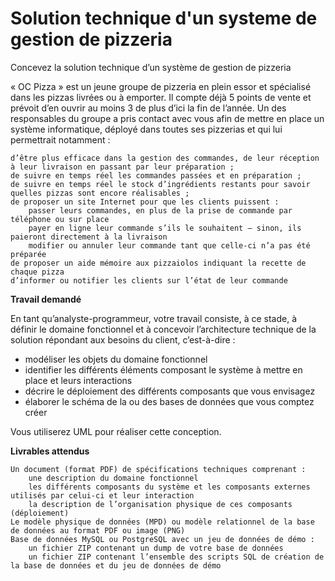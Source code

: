 # Solution technique d'un systeme de gestion de pizzeria
Concevez la solution technique d’un système de gestion de pizzeria

« OC Pizza » est un jeune groupe de pizzeria en plein essor et spécialisé dans les pizzas livrées ou à emporter. Il compte déjà 5 points de vente et prévoit d’en ouvrir au moins 3 de plus d’ici la fin de l’année. Un des responsables du groupe a pris contact avec vous afin de mettre en place un système informatique, déployé dans toutes ses pizzerias et qui lui permettrait notamment :

    d’être plus efficace dans la gestion des commandes, de leur réception à leur livraison en passant par leur préparation ;
    de suivre en temps réel les commandes passées et en préparation ;
    de suivre en temps réel le stock d’ingrédients restants pour savoir quelles pizzas sont encore réalisables ;
    de proposer un site Internet pour que les clients puissent :
        passer leurs commandes, en plus de la prise de commande par téléphone ou sur place
        payer en ligne leur commande s’ils le souhaitent – sinon, ils paieront directement à la livraison
        modifier ou annuler leur commande tant que celle-ci n’a pas été préparée
    de proposer un aide mémoire aux pizzaiolos indiquant la recette de chaque pizza
    d’informer ou notifier les clients sur l’état de leur commande

**Travail demandé**

En tant qu’analyste-programmeur, votre travail consiste, à ce stade, à définir le domaine fonctionnel et à concevoir l’architecture technique de la solution répondant aux besoins du client, c’est-à-dire :

 *   modéliser les objets du domaine fonctionnel
 *   identifier les différents éléments composant le système à mettre en place et leurs interactions
 *   décrire le déploiement des différents composants que vous envisagez
 *   élaborer le schéma de la ou des bases de données que vous comptez créer

Vous utiliserez UML pour réaliser cette conception.

**Livrables attendus**

    Un document (format PDF) de spécifications techniques comprenant :
        une description du domaine fonctionnel
        les différents composants du système et les composants externes utilisés par celui-ci et leur interaction
        la description de l’organisation physique de ces composants (déploiement)
    Le modèle physique de données (MPD) ou modèle relationnel de la base de données au format PDF ou image (PNG)
    Base de données MySQL ou PostgreSQL avec un jeu de données de démo :
        un fichier ZIP contenant un dump de votre base de données
        un fichier ZIP contenant l’ensemble des scripts SQL de création de la base de données et du jeu de données de démo
